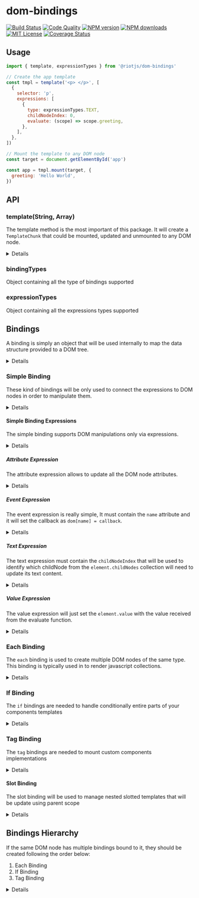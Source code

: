 # dom-bindings

[![Build Status][ci-image]][ci-url]
[![Code Quality][codeclimate-image]][codeclimate-url]
[![NPM version][npm-version-image]][npm-url]
[![NPM downloads][npm-downloads-image]][npm-url]
[![MIT License][license-image]][license-url]
[![Coverage Status][coverage-image]][coverage-url]

## Usage

```js
import { template, expressionTypes } from '@riotjs/dom-bindings'

// Create the app template
const tmpl = template('<p> </p>', [
  {
    selector: 'p',
    expressions: [
      {
        type: expressionTypes.TEXT,
        childNodeIndex: 0,
        evaluate: (scope) => scope.greeting,
      },
    ],
  },
])

// Mount the template to any DOM node
const target = document.getElementById('app')

const app = tmpl.mount(target, {
  greeting: 'Hello World',
})
```

[ci-image]: https://img.shields.io/github/actions/workflow/status/riot/dom-bindings/test.yml?style=flat-square
[ci-url]: https://github.com/riot/dom-bindings/actions
[license-image]: http://img.shields.io/badge/license-MIT-000000.svg?style=flat-square
[license-url]: LICENSE
[npm-version-image]: http://img.shields.io/npm/v/@riotjs/dom-bindings.svg?style=flat-square
[npm-downloads-image]: http://img.shields.io/npm/dm/@riotjs/dom-bindings.svg?style=flat-square
[npm-url]: https://npmjs.org/package/@riotjs/dom-bindings
[coverage-image]: https://img.shields.io/coveralls/riot/dom-bindings/master.svg?style=flat-square
[coverage-url]: https://coveralls.io/r/riot/dom-bindings/?branch=master
[codeclimate-image]: https://api.codeclimate.com/v1/badges/d0b7c555a1673354d66f/maintainability
[codeclimate-url]: https://codeclimate.com/github/riot/dom-bindings/maintainability

## API

### template(String, Array)

The template method is the most important of this package.
It will create a `TemplateChunk` that could be mounted, updated and unmounted to any DOM node.

<details>
  <summary>Details</summary>

A template will always need a string as first argument and a list of `Bindings` to work properly.
Consider the following example:

```js
const tmpl = template('<p> </p>', [
  {
    selector: 'p',
    expressions: [
      {
        type: expressionTypes.TEXT,
        childNodeIndex: 0,
        evaluate: (scope) => scope.greeting,
      },
    ],
  },
])
```

The template object above will bind a [simple binding](#simple-binding) to the `<p>` tag.

</details>

### bindingTypes

Object containing all the type of bindings supported

### expressionTypes

Object containing all the expressions types supported

## Bindings

A binding is simply an object that will be used internally to map the data structure provided to a DOM tree.

<details>
  <summary>Details</summary>
To create a binding object you might use the following  properties:

- `expressions`
  - type: `Array<Expression>`
  - required: `true`
  - description: array containing instructions to execute DOM manipulation on the node queried
- `type`
  - type: `Number`
  - default:`bindingTypes.SIMPLE`
  - optional: `true`
  - description: id of the binding to use on the node queried. This id must be one of the keys available in the `bindingTypes` object
- `selector`
  - type: `String`
  - default: binding root **HTMLElement**
  - optional: `true`
  - description: property to query the node element that needs to updated

The bindings supported are only of 4 different types:

- [`simple`](#simple-binding) to bind simply the expressions to a DOM structure
- [`each`](#each-binding) to render DOM lists
- [`if`](#if-binding) to handle conditional DOM structures
- [`tag`](#tag-binding) to mount a coustom tag template to any DOM node

Combining the bindings above we can map any javascript object to a DOM template.

</details>

### Simple Binding

These kind of bindings will be only used to connect the expressions to DOM nodes in order to manipulate them.

<details>
  <summary>Details</summary>

**Simple bindings will never modify the DOM tree structure, they will only target a single node.**<br/>
A simple binding must always contain at least one of the following expression:

- `attribute` to update the node attributes
- `event` to set the event handling
- `text` to update the node content
- `value` to update the node value

For example, let's consider the following binding:

```js
const pGreetingBinding = {
  selector: 'p',
  expressions: [
    {
      type: expressionTypes.TEXT,
      childNodeIndex: 0,
      evaluate: (scope) => scope.greeting,
    },
  ],
}

template('<article><p> </p></article>', [pGreetingBinding])
```

In this case we have created a binding to update only the content of a `p` tag.<br/>
_Notice that the `p` tag has an empty text node that will be replaced with the value of the binding expression whenever the template will be mounted_

</details>

#### Simple Binding Expressions

The simple binding supports DOM manipulations only via expressions.

<details>
  <summary>Details</summary>
An expression object must have always at least the following properties:

- `evaluate`
  - type: `Function`
  - description: function that will receive the current template scope and will return the current expression value
- `type`
  - type: `Number`
  - description: id to find the expression we need to apply to the node. This id must be one of the keys available in the `expressionTypes` object

</details>

##### Attribute Expression

The attribute expression allows to update all the DOM node attributes.

<details>
  <summary>Details</summary>
  This expression might contain the optional `name` key to update a single attribute for example:

```js
// update only the class attribute
{ type: expressionTypes.ATTRIBUTE, name: 'class', evaluate(scope) { return scope.attr }}
```

If the `name` key will not be defined and the return of the `evaluate` function will be an object, this expression will set all the pairs `key, value` as DOM attributes. <br/>
Given the current scope `{ attr: { class: 'hello', 'name': 'world' }}`, the following expression will allow to set all the object attributes:

```js
{ type: expressionTypes.ATTRIBUTE, evaluate(scope) { return scope.attr }}
```

If the return value of the evaluate function will be a `Boolean` the attribute will be considered a boolean attribute like `checked` or `selected`...

</details>

##### Event Expression

The event expression is really simple, It must contain the `name` attribute and it will set the callback as `dom[name] = callback`.

<details>
  <summary>Details</summary>
For example:

```js
// add an event listener
{ type: expressionTypes.EVENT, name: 'onclick', evaluate(scope) { return function() { console.log('Hello There') } }}
```

To remove an event listener you should only `return null` via evaluate function:

```js
// remove an event listener
{ type: expressionTypes.EVENT, name: 'onclick', evaluate(scope) { return null } }}
```

</details>

##### Text Expression

The text expression must contain the `childNodeIndex` that will be used to identify which childNode from the `element.childNodes` collection will need to update its text content.

<details>
  <summary>Details</summary>
Given for example the following template:

```html
<p><b>Your name is:</b><i>user_icon</i></p>
```

we could use the following text expression to replace the CommentNode with a TextNode

```js
{ type: expressionTypes.TEXT, childNodeIndex: 2, evaluate(scope) { return 'Gianluca' } }}
```

</details>

##### Value Expression

The value expression will just set the `element.value` with the value received from the evaluate function.

<details>
  <summary>Details</summary>
It should be used only for form elements and it might look like the example below:

```js
{ type: expressionTypes.VALUE, evaluate(scope) { return scope.val }}
```

</details>

### Each Binding

The `each` binding is used to create multiple DOM nodes of the same type. This binding is typically used in to render javascript collections.

<details>
  <summary>Details</summary>

**`each` bindings will need a template that will be cloned, mounted and updated for all the instances of the collection.**<br/>
An each binding should contain the following properties:

- `itemName`
  - type: `String`
  - required: `true`
  - description: name to identify the item object of the current iteration
- `indexName`
  - type: `Number`
  - optional: `true`
  - description: name to identify the current item index
- `evaluate`
  - type: `Function`
  - required: `true`
  - description: function that will return the collection to iterate
- `template`
  - type: `TemplateChunk`
  - required: `true`
  - description: a dom-bindings template that will be used as skeleton for the DOM elements created
- `condition`
  - type: `Function`
  - optional: `true`
  - description: function that can be used to filter the items from the collection

The each bindings have the highest [hierarchical priority](#bindings-hierarchy) compared to the other riot bindings.
The following binding will loop through the `scope.items` collection creating several `p` tags having as TextNode child value dependent loop item received

```js
const eachBinding = {
  type: bindingTypes.EACH,
  itemName: 'val',
  indexName: 'index'
  evaluate: scope => scope.items,
  template: template(' ', [{
    expressions: [
      {
        type: expressionTypes.TEXT,
        childNodeIndex: 0,
        evaluate: scope => `${scope.val} - ${scope.index}`
      }
    ]
  }
}

template('<p></p>', [eachBinding])
```

</details>

### If Binding

The `if` bindings are needed to handle conditionally entire parts of your components templates

<details>
  <summary>Details</summary>

**`if` bindings will need a template that will be mounted and unmounted depending on the return value of the evaluate function.**<br/>
An if binding should contain the following properties:

- `evaluate`
  - type: `Function`
  - required: `true`
  - description: if this function will return truthy values the template will be mounted otherwise unmounted
- `template`
  - type: `TemplateChunk`
  - required: `true`
  - description: a dom-bindings template that will be used as skeleton for the DOM element created

The following binding will render the `b` tag only if the `scope.isVisible` property will be truthy. Otherwise the `b` tag will be removed from the template

```js
const ifBinding = {
  type: bindingTypes.IF,
  evaluate: scope => scope.isVisible,
  selector: 'b'
  template: template(' ', [{
    expressions: [
      {
        type: expressionTypes.TEXT,
        childNodeIndex: 0,
        evaluate: scope => scope.name
      }
    ]
  }])
}

template('<p>Hello there <b></b></p>', [ifBinding])
```

</details>

### Tag Binding

The `tag` bindings are needed to mount custom components implementations

<details>
  <summary>Details</summary>

`tag` bindings will enhance any child node with a custom component factory function. These bindings are likely riot components that must be mounted as children in a parent component template

A tag binding might contain the following properties:

- `getComponent`
  - type: `Function`
  - required: `true`
  - description: the factory function responsible for the tag creation
- `evaluate`
  - type: `Function`
  - required: `true`
  - description: it will receive the current scope and it must return the component id that will be passed as first argument to the `getComponent` function
- `slots`
  - type: `Array<Slot>`
  - optional: `true`
  - description: array containing the slots that must be mounted into the child tag
- `attributes`
  - type: `Array<AttributeExpression>`
  - optional: `true`
  - description: array containing the attribute values that should be passed to the child tag

The following tag binding will upgrade the `time` tag using the `human-readable-time` template.
This is how the `human-readable-time` template might look like

```js
import moment from 'moment'

export default function HumanReadableTime({ attributes }) {
  const dateTimeAttr = attributes.find(({ name }) => name === 'datetime')

  return template(' ', [
    {
      expressions: [
        {
          type: expressionTypes.TEXT,
          childNodeIndex: 0,
          evaluate(scope) {
            const dateTimeValue = dateTimeAttr.evaluate(scope)
            return moment(new Date(dateTimeValue)).fromNow()
          },
        },
        ...attributes.map((attr) => {
          return {
            ...attr,
            type: expressionTypes.ATTRIBUTE,
          }
        }),
      ],
    },
  ])
}
```

Here it's how the previous tag might be used in a `tag` binding

```js
import HumanReadableTime from './human-readable-time'

const tagBinding = {
  type: bindingTypes.TAG,
  evaluate: () => 'human-readable-time',
  getComponent: () => HumanReadableTime,
  selector: 'time',
  attributes: [
    {
      evaluate: (scope) => scope.time,
      name: 'datetime',
    },
  ],
}

template('<p>Your last commit was: <time></time></p>', [tagBinding]).mount(
  app,
  {
    time: '2017-02-14',
  },
)
```

The `tag` bindings have always a lower priority compared to the `if` and `each` bindings

</details>

#### Slot Binding

The slot binding will be used to manage nested slotted templates that will be update using parent scope

<details>
  <summary>Details</summary>
An expression object must have always at least the following properties:

- `evaluate`
  - type: `Function`
  - description: function that will receive the current template scope and will return the current expression value
- `type`
  - type: `Number`
  - description: id to find the expression we need to apply to the node. This id must be one of the keys available in the `expressionTypes` object
- `name`
  - type: `String`
  - description: the name to identify the binding html we need to mount in this node

```js
// slots array that will be mounted receiving the scope of the parent template
const slots = [
  {
    id: 'foo',
    bindings: [
      {
        selector: '[expr1]',
        expressions: [
          {
            type: expressionTypes.TEXT,
            childNodeIndex: 0,
            evaluate: (scope) => scope.text,
          },
        ],
      },
    ],
    html: '<p expr1> </p>',
  },
]

const el = template('<article><slot expr0/></article>', [
  {
    type: bindingTypes.SLOT,
    selector: '[expr0]',
    name: 'foo',
  },
]).mount(
  app,
  {
    slots,
  },
  { text: 'hello' },
)
```

</details>

## Bindings Hierarchy

If the same DOM node has multiple bindings bound to it, they should be created following the order below:

1. Each Binding
2. If Binding
3. Tag Binding

<details>
  <summary>Details</summary>

Let's see some cases where we might combine multiple bindings on the same DOM node and how to handle them properly.

### Each and If Bindings

Let's consider for example a DOM node that sould handle in parallel the Each and If bindings.
In that case we could skip the `If Binding` and just use the `condition` function provided by the [`Each Binding`](#each-binding)
Each bindings will handle conditional rendering internally without the need of extra logic.

### Each and Tag Bindings

A custom tag having an Each Binding bound to it should be handled giving the priority to the Eeach Binding. For example:

```js
const components = {
  'my-tag': function ({ slots, attributes }) {
    return {
      mount(el, scope) {
        // do stuff on the mount
      },
      unmount() {
        // do stuff on the unmount
      },
    }
  },
}
const el = template('<ul><li expr0></li></ul>', [
  {
    type: bindingTypes.EACH,
    itemName: 'val',
    selector: '[expr0]',
    evaluate: (scope) => scope.items,
    template: template(null, [
      {
        type: bindingTypes.TAG,
        name: 'my-tag',
        getComponent(name) {
          // name here will be 'my-tag'
          return components[name]
        },
      },
    ]),
  },
]).mount(target, { items: [1, 2] })
```

The template for the Each Binding above will be created receiving `null` as first argument because we suppose that the custom tag template was already stored and registered somewhere else.

### If and Tag Bindings

Similar to the previous example, If Bindings have always the priority on the Tag Bindings. For example:

```js
const el = template('<ul><li expr0></li></ul>', [
  {
    type: bindingTypes.IF,
    selector: '[expr0]',
    evaluate: (scope) => scope.isVisible,
    template: template(null, [
      {
        type: bindingTypes.TAG,
        evaluate: () => 'my-tag',
        getComponent(name) {
          // name here will be 'my-tag'
          return components[name]
        },
      },
    ]),
  },
]).mount(target, { isVisible: true })
```

The template for the IF Binding will mount/unmount the Tag Binding on its own DOM node.

</details>
